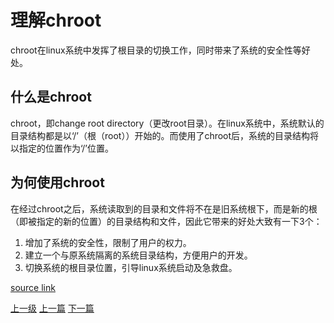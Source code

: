# 理解chroot

chroot在linux系统中发挥了根目录的切换工作，同时带来了系统的安全性等好处。

## 什么是chroot

chroot，即change root directory（更改root目录）。在linux系统中，系统默认的目录结构都是以‘/’（根（root））开始的。而使用了chroot后，系统的目录结构将以指定的位置作为‘/’位置。

## 为何使用chroot

在经过chroot之后，系统读取到的目录和文件将不在是旧系统根下，而是新的根（即被指定的新的位置）的目录结构和文件，因此它带来的好处大致有一下3个：

1. 增加了系统的安全性，限制了用户的权力。
2. 建立一个与原系统隔离的系统目录结构，方便用户的开发。
3. 切换系统的根目录位置，引导linux系统启动及急救盘。

[source link](https://www.ibm.com/developerworks/cn/linux/l-cn-chroot/index.html)


[上一级](base.md)
[上一篇](buildOpengapps.md)
[下一篇](command.md)
